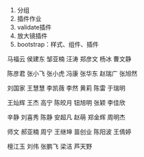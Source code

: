 1. 分组
2. 插件作业
3. validate插件
4. 放大镜插件
5. bootstrap：样式、组件、插件

马福云
侯建东
邹亚楠
汪涛
郑彦文
杨冰
曹文静

陈彦君
张小飞
张小虎
冯康
张华东
赵瑞广
张旭然

刘国家
王慧慧
李凯薇
李然
黄莉
陈雷
于瑞明

王灿辉
王杰
高宁
陈皎月
钮旭明
张颖
李佳欣

辛静
刘喜秀
陈静 
安超凡
赵萌
郑金辉
周明杰

师文
郝亚楠
周宁
王继坤
苗创业
陈阳波
王倩婷

檀江玉
刘伟
张鹏飞
梁洁
芦天野